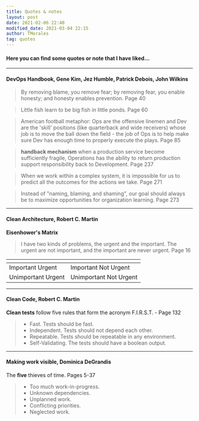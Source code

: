 ```yaml
---
title: Quotes & notes
layout: post
date: 2021-02-06 22:40
modified_date: 2021-03-04 22:15
author: TMorales
tag: quotes
---
```

#### Here you can find some quotes or note that I have liked...
---
#### DevOps Handbook, Gene Kim, Jez Humble, Patrick Debois, John Wilkins
> By removing blame, you remove fear; by removing fear, you enable honesty; and honesty enables prevention. Page 40

> Little fish learn to be big fish in little ponds. Page 60

> American football metaphor: Ops are the offensive linemen and Dev are the 'skill' positions (like quarterback and wide receivers) whose job is to move the ball down the field - the job of Ops is to help make sure Dev has enough time to properly execute the plays. Page 85

> **handback mechanism** when a production service become sufficiently fragile, Operations has the ability to return production support responsibility back to Development. Page 237

> When we work within a complex system, it is impossible for us to predict all the outcomes for the actions we take. Page 271

> Instead of "naming, blaming, and shaming", our goal should always be to maximize opportunities for organization learning. Page 273

---
#### Clean Architecture, Robert C. Martin
**Eisenhower's Matrix**
> I have two kinds of problems, the urgent and the important. The urgent are not important, and the important are never urgent. Page 16

| <!-- -->    | <!-- -->    |
|-------------|-------------|
| Important Urgent | Important Not Urgent |
| Unimportant Urgent | Unimportant Not Urgent |

---
#### Clean Code, Robert C. Martin
**Clean tests** follow five rules that form the acronym F.I.R.S.T. - Page 132
> - Fast. Tests should be fast.
> - Independent. Tests should not depend each other.
> - Repeatable. Tests should be repeatable in any environment.
> - Self-Validating. The tests should have a boolean output. 

---
#### Making work visible, Dominica DeGrandis
The **five** thieves of time. Pages 5-37
> - Too much work-in-progress.
> - Unknown dependencies.
> - Unplanned work.
> - Conflicting priorities.
> - Neglected work.
